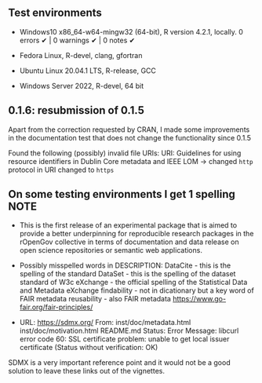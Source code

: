 ## Test environments

* Windows10 x86_64-w64-mingw32 (64-bit), R version 4.2.1, locally.
0 errors ✔ | 0 warnings ✔ | 0 notes ✔

* Fedora Linux, R-devel, clang, gfortran
* Ubuntu Linux 20.04.1 LTS, R-release, GCC
* Windows Server 2022, R-devel, 64 bit

## 0.1.6: resubmission of 0.1.5

Apart from the correction requested by CRAN, I made some improvements in the documentation test that does not change the functionality since 0.1.5 

Found the following (possibly) invalid file URIs:
    URI: Guidelines for using resource identifiers in Dublin Core metadata and IEEE LOM
-> changed `http` protocol in URI changed to `https`


## On some testing environments I get 1 spelling NOTE

* This is the first release of an experimental package that is aimed to provide a better underpinning for reproducible research packages in the rOpenGov collective in terms of 
documentation and data release on open science repositories or semantic web applications.

* Possibly misspelled words in DESCRIPTION:
    DataCite - this is the spelling of the standard
    DataSet - this is the spelling of the dataset standard of W3c
    eXchange - the official spelling of the Statistical Data and Metadata eXchange
    findability - not in dicationary but a key word of FAIR metadata
    reusability - also FAIR metadata <https://www.go-fair.org/fair-principles/>

* URL: https://sdmx.org/
    From: inst/doc/metadata.html
          inst/doc/motivation.html
          README.md
    Status: Error
    Message: libcurl error code 60:
      	SSL certificate problem: unable to get local issuer certificate
      	(Status without verification: OK)
      	
SDMX is a very important reference point and it would not be a good solution to leave these links out of the vignettes.
